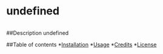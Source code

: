 # undefined
  ![]()

  ##Description
  undefined

  ##Table of contents
  *[Installation](#installation)
  *[Usage](#usage)
  *[Credits](#credits)
  *[License](#license)
